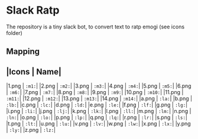 # Slack Ratp
The repository is a tiny slack bot, to convert text to ratp emogi (see icons folder)

## Mapping

|Icons | Name|
--------------
|1.png | `:m1:`|
|2.png | `:m2:`|
|3.png | `:m3:`|
|4.png | `:m4:`|
|5.png | `:m5:`|
|6.png | `:m6:`|
|7.png | `:m7:`|
|8.png | `:m8:`|
|9.png | `:m9:`|
|10.png | `:m10:`|
|11.png | `:m11:`|
|12.png | `:m12:`|
|13.png | `:m13:`|
|14.png | `:m14:`|
|a.png | `:la:`|
|b.png | `:lb:`|
|c.png | `:lc:`|
|d.png | `:ld:`|
|e.png | `:le:`|
|f.png | `:lf:`|
|g.png | `:lg:`|
|i.png | `:li:`|
|j.png | `:lj:`|
|k.png | `:lk:`|
|l.png | `:ll:`|
|m.png | `:lm:`|
|n.png | `:ln:`|
|o.png | `:lo:`|
|p.png | `:lp:`|
|q.png | `:lq:`|
|r.png | `:lr:`|
|s.png | `:ls:`|
|t.png | `:lt:`|
|u.png | `:lu:`|
|v.png | `:lv:`|
|w.png | `:lw:`|
|x.png | `:lx:`|
|y.png | `:ly:`|
|z.png | `:lz:`|
